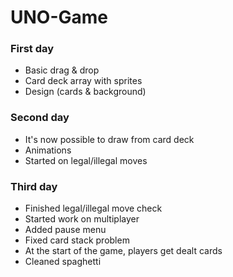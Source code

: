 # UNO-Game

### First day

- Basic drag & drop
- Card deck array with sprites
- Design (cards & background)

### Second day

- It's now possible to draw from card deck
- Animations
- Started on legal/illegal moves

### Third day

- Finished legal/illegal move check
- Started work on multiplayer
- Added pause menu
- Fixed card stack problem
- At the start of the game, players get dealt cards
- Cleaned spaghetti
